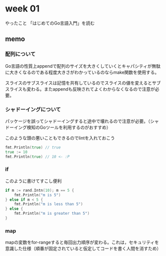 # week 01

やったこと
「はじめてのGo言語入門」を読む

## memo

### 配列について

Go言語の性質上appendで配列のサイズを大きくしていくとキャパシティが無駄に大きくなるのである程度大きさがわかっているのならmake関数を使用する。

スライスのサブスライスは記憶を共有しているのでスライスの値を変えるとサブスライスも変わる。またappendも反映されてよくわからなくなるので注意が必要。

### シャドーイングについて

パッケージを誤ってシャドーイングすると途中で壊れるので注意が必要。（シャドーイング検知のGoツールを利用するのがおすすめ）

このような頭の悪いこともできるのでlintを入れておこう
```go
fmt.Println(true) // true
true := 10
fmt.Println(true) // 10 <- :P
```

### if

このように書けてすこし便利

```go
if m := rand.Intn(10); m == 5 {
    fmt.Println("m is 5")
} else if m < 5 {
    fmt.Println("m is less than 5")
} else {
    fmt.Println("m is greater than 5")
}
```

### map

mapの変数をfor-rangeすると毎回出力順序が変わる。これは，セキュリティを意識した仕様（順番が固定されていると仮定してコードを書く人間を消すため）